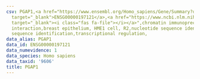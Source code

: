```yaml
---
csv: PGAP1,<a href="https://www.ensembl.org/Homo_sapiens/Gene/Summary?db=core;g=ENSG00000197121"
  target="_blank">ENSG00000197121</a>,<a href="https://www.ncbi.nlm.nih.gov/pubmed/22863008"
  target="_blank"><i class="fas fa-file"></i></a>",chromatin immunoprecipitation assay,direct
  interaction,breast epithelium, HME1 cell, R2,nucleotide sequence identification,nucleotide
  sequence identification,transcriptional regulation,
data_alias: PGAP1
data_id: ENSG00000197121
data_numevidence: 1
data_species: Homo sapiens
data_taxid: '9606'
title: PGAP1
---
```

